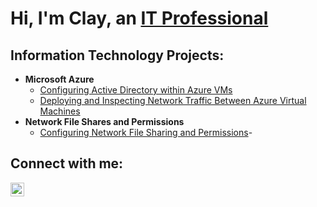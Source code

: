 <h1>Hi, I'm Clay, an <a href="https://linkedin.com/in/claywunder">IT Professional</a></h1>

<h2>Information Technology Projects:</h2>

- <b>Microsoft Azure</b>
  - [Configuring Active Directory within Azure VMs](https://github.com/ClayWunder/ActiveDirectory)
  - [Deploying and Inspecting Network Traffic Between Azure Virtual Machines](https://github.com/ClayWunder/VMs-Networking)
- <b>Network File Shares and Permissions</b>
  - [Configuring Network File Sharing and Permissions](https://github.com/ClayWunder/file-share-permissions)-  
<h2>Connect with me:</h2>

[<img align="left" alt="claywunder | LinkedIn" width="22px" src="https://cdn.jsdelivr.net/npm/simple-icons@v3/icons/linkedin.svg" />][linkedin]

[linkedin]: https://linkedin.com/in/claywunder
